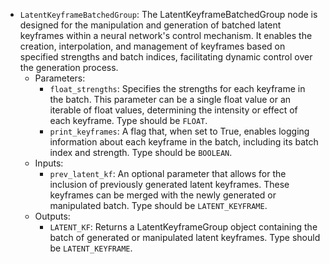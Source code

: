 - `LatentKeyframeBatchedGroup`: The LatentKeyframeBatchedGroup node is designed for the manipulation and generation of batched latent keyframes within a neural network's control mechanism. It enables the creation, interpolation, and management of keyframes based on specified strengths and batch indices, facilitating dynamic control over the generation process.
    - Parameters:
        - `float_strengths`: Specifies the strengths for each keyframe in the batch. This parameter can be a single float value or an iterable of float values, determining the intensity or effect of each keyframe. Type should be `FLOAT`.
        - `print_keyframes`: A flag that, when set to True, enables logging information about each keyframe in the batch, including its batch index and strength. Type should be `BOOLEAN`.
    - Inputs:
        - `prev_latent_kf`: An optional parameter that allows for the inclusion of previously generated latent keyframes. These keyframes can be merged with the newly generated or manipulated batch. Type should be `LATENT_KEYFRAME`.
    - Outputs:
        - `LATENT_KF`: Returns a LatentKeyframeGroup object containing the batch of generated or manipulated latent keyframes. Type should be `LATENT_KEYFRAME`.
